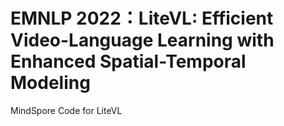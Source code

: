 # EMNLP 2022：LiteVL: Efficient Video-Language Learning with Enhanced Spatial-Temporal Modeling
MindSpore Code for LiteVL
